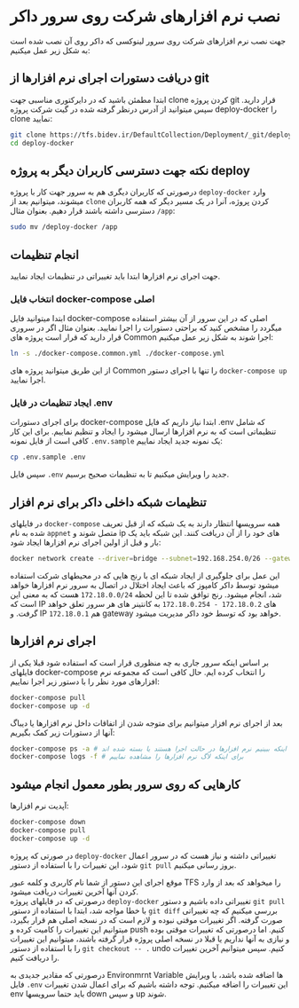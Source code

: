 # نصب نرم افزارهای شرکت روی سرور داکر
جهت نصب نرم افزارهای شرکت روی سرور لینوکسی که داکر روی آن نصب شده است به شکل زیر عمل میکنیم:

## دریافت دستورات اجرای نرم افزارها از git
ابتدا مطمئن باشید که در دایرکتوری مناسبی جهت clone کردن پروژه git قرار دارید.
سپس میتوانید از آدرس درنظر گرفته شده در گیت شرکت پروژه deploy-docker را clone نمایید:

```sh
git clone https://tfs.bidev.ir/DefaultCollection/Deployment/_git/deploy-docker
cd deploy-docker
```

## نکته جهت دسترسی کاربران دیگر به پروژه deploy
درصورتی که کاربران دیگری هم به سرور جهت کار با پروژه `deploy-docker` وارد میشوند، میتوانیم بعد از `clone` کردن پروژه، آنرا در یک مسیر دیگر که همه کاربران دسترسی داشته باشند قرار دهیم. بعنوان مثال `/app`:
```sh
sudo mv /deploy-docker /app
```

## انجام تنظیمات
جهت اجرای نرم افزارها ابتدا باید تغییراتی در تنظیمات ایجاد نمایید.

### انتخاب فایل docker-compose اصلی
ابتدا میتوانید فایل docker-compose اصلی که در این سرور از آن بیشتر استفاده میگردد را مشخص کنید که براحتی دستورات را اجرا نمایید.
بعنوان مثال اگر در سروری قرار دارید که قرار است پروژه های Common اجرا شوند به شکل زیر عمل میکنیم:
```sh
ln -s ./docker-compose.common.yml ./docker-compose.yml
```
از این طریق میتوانید پروژه های Common را تنها با اجرای دستور `docker-compose up` اجرا نمایید.

### ایجاد تنظیمات در فایل .env
برای اجرای دستورات docker-compose ابتدا نیاز داریم که فایل .env که شامل تنظیماتی است که به نرم افزارها ارسال میشود را ایجاد و تنظیم نماییم.
برای این کار کافی است از فایل نمونه `.env.sample` یک نمونه جدید ایجاد نماییم:
```sh
cp .env.sample .env
```
سپس فایل `.env` جدید را ویرایش میکنیم تا به تنظیمات صحیح برسیم.

## تنظیمات شبکه داخلی داکر برای نرم افزار
در فایلهای `docker-compose` همه سرویسها انتظار دارند به یک شبکه که از قبل تعریف شده به نام `appnet` متصل شوند و ip های خود را از آن دریافت کنند. این شبکه باید یک بار و قبل از اولین اجرای نرم افزارها ایجاد شود:
```sh
docker network create --driver=bridge --subnet=192.168.254.0/26 --gateway=192.168.254.1 appnet
```
این عمل برای جلوگیری از ایجاد شبکه ای با رنج هایی که در محیطهای شرکت استفاده میشود توسط داکر کامپوز که باعث ایجاد اختلال در اتصال به سرور نرم افزارها خواهد شد، انجام میشود. رنج توافق شده تا این لحظه `172.18.0.0/24` هست که به معنی این است که IP های `172.18.0.2 - 172.18.0.254` به کانتینر های هر سرور تعلق خواهد گرفت. و IP `172.18.0.1` هم gateway خواهد بود که توسط خود داکر مدیریت میشود.

## اجرای نرم افزارها
بر اساس اینکه سرور جاری به چه منظوری قرار است که استفاده شود قبلا یکی از فایلهای docker-compose را انتخاب کرده ایم.
حال کافی است که مجموعه نرم افزارهای مورد نظر را با دستور زیر اجرا نماییم:
```sh
docker-compose pull
docker-compose up -d
```
بعد از اجرای نرم افزار میتوانیم برای متوجه شدن از اتفاقات داخل نرم افزارها یا دیباگ آنها از دستورات زیر کمک بگیریم:
```sh
docker-compose ps -a # برای اینکه ببینیم نرم افزارها در حالت اجرا هستند یا بسته شده اند
docker-compose logs -f # برای اینکه لاگ نرم افزارها را مشاهده نماییم
```

## کارهایی که روی سرور بطور معمول انجام میشود
آپدیت نرم افزارها:
```sh
docker-compose down
docker-compose pull
docker-compose up -d
```
در صورتی که پروژه `deploy-docker` تغییراتی داشته و نیاز هست که در سرور اعمال شود، این تغییرات را با استفاده از دستور `git pull` بروز رسانی میکنیم.  

موقع اجرای این دستور از شما نام کاربری و کلمه عبور TFS را میخواهد که بعد از وارد کردن آنها آخرین تغییرات دریافت میشود.  
درصورتی که در فایلهای پروژه `deploy-docker` تغییراتی داده باشیم و دستور `git pull` با خطا مواجه شد،
ابتدا با استفاده از دستور `git diff` بررسی میکنیم که چه تغییراتی صورت گرفته. اگر تغییرات موقتی نبوده و لازم است که در نسخه اصلی هم قرار بگیرد، میتوانیم این تغییرات را کامیت کرده و push کنیم. اما درصورتی که تغییرات موقتی بوده و نیازی به آنها نداریم یا قبلا در نسخه اصلی پروژه قرار گرفته باشند، میتوانیم این تغییرات را با استفاده از دستور `git checkout -- .` undo کنیم.
سپس میتوانیم آخرین تغییرات را دریافت کنیم.  

درصورتی که مقادیر جدیدی به Environmrnt Variable ها اضافه شده باشد، با ویرایش فایل `.env` این تغییرات را اضافه میکنیم.
توجه داشته باشیم که برای اعمال شدن تغییرات env باید حتما سرویسها down و سپس up شوند.
